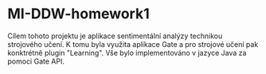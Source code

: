MI-DDW-homework1
================
Cílem tohoto projektu je aplikace sentimentální analýzy technikou strojového učení. K tomu byla využita aplikace Gate a pro strojové učení pak konktrétně plugin "Learning". Vše bylo implementováno v jazyce Java za pomoci Gate API.

